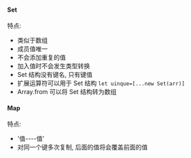 #### Set

特点:

- 类似于数组
- 成员值唯一
- 不会添加重复的值
- 加入值时不会发生类型转换
- Set 结构没有键名, 只有键值
- 扩展运算符可以用于 Set 结构 `let uinque=[...new Set(arr)]`
- Array.from 可以将 Set 结构转为数组

#### Map

特点:

- '值----值'
- 对同一个键多次复制, 后面的值将会覆盖前面的值